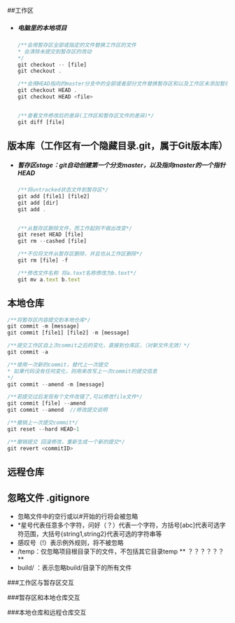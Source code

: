 ##工作区

- ##### 电脑里的本地项目

  ```js
  /**会用暂存区全部或指定的文件替换工作区的文件
  * 会清除未提交到暂存区的改动
  */
  git checkout -- [file] 
  git checkout .
  
  /**会用HEAD指向的master分支中的全部或者部分文件替换暂存区和以及工作区未添加暂存区的改动*/
  git checkout HEAD .
  git checkout HEAD <file>
  
  
  /**查看文件修改后的差异(工作区和暂存区文件的差异)*/
  git diff [file]
  ```

  

## 版本库（工作区有一个隐藏目录.git，属于Git版本库）

- ##### 暂存区stage：git自动创建第一个分支master，以及指向master的一个指针HEAD

  ```js
  /**将untracked状态文件到暂存区*/
  git add [file1] [file2]
  git add [dir]
  git add .
  
  
  /**从暂存区删除文件，而工作起则不做出改变*/
  git reset HEAD [file]
  git rm --cashed [file]
  
  /**不仅将文件从暂存区删除，并且也从工作区删除*/
  git rm [file] -f   
  
  /**修改文件名称 将a.text名称修改为b.text*/
  git mv a.text b.text
  ```

  

## 本地仓库

```js
/**将暂存区内容提交到本地仓库*/
git commit -m [message]
git commit [file1] [file2] -m [message]

/**提交工作区自上次commit之后的变化，直接到仓库区，（对新文件无效）*/
git commit -a

/**使用一次新的commit，替代上一次提交
* 如果代码没有任何变化，则用来改写上一次commit的提交信息
*/
git commit --amend -m [message]

/**若提交过后发现有个文件改错了,可以修改file文件*/
git commit [file] --amend 
git commit --amend  //修改提交说明

/**撤销上一次提交commit*/
git reset --hard HEAD~1

/**撤销提交 回滚修改，重新生成一个新的提交*/
git revert <commitID>
```



## 远程仓库



## 忽略文件 .gitignore

- 忽略文件中的空行或以#开始的行将会被忽略
- *星号代表任意多个字符，问好（？）代表一个字符，方括号[abc]代表可选字符范围，大括号{string1,string2}代表可选的字符串等
- 感叹号（!）表示例外规则，将不被忽略
- /temp：仅忽略项目根目录下的文件，不包括其它目录temp ** ？？？？？？**
- build/ ：表示忽略build/目录下的所有文件

###工作区与暂存区交互

###暂存区和本地仓库交互

###本地仓库和远程仓库交互
